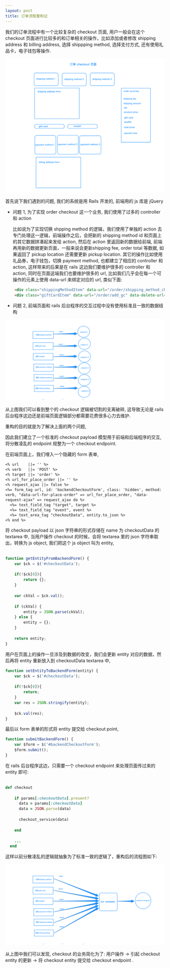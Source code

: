 ```yaml
---
layout: post
title: 订单流程重构记
---
```


我们的订单流程中有一个比较复杂的 checkout 页面, 用户一般会在这个 checkout 页面进行比较多的和订单相关的操作，比如添加或者修改 shipping address 和 billing address,  选择 shippping method, 选择支付方式, 还有使用礼品卡，电子钱包等操作.

![order checkout](/images/order_checkout.png)

首先说下我们遇到的问题, 我们的系统是用 Rails 开发的, 前端用的 js 库是 jQuery
- 问题 1, 为了实现 order checkout 这一个业务, 我们使用了过多的 controller 和 action

	比如说为了实现切换 shpping method 的逻辑，我们使用了单独的 action 去专门处理这一逻辑，前端操作之后，会把新的 shipping method id 和页面上的其它数据拼凑起来发给 action, 然后在 action 里返回新的数据给前端, 前端再用新的数据更新页面，一般来说会更新shipping fee, order total 等数据, 如果返回了 pickup location 还需要更新 pickup location.
	其它的操作比如使用礼品券，电子钱包，切换 payment method, 也都建立了相应的 controller 和 action, 这样带来的后果是在 rails 这边我们要维护很多的 controller 和 action, 同时在页面这端我们也要维护很多的 url, 比如我们几乎会在每一个可操作的元素上使用 data-url 来绑定对应的 url, 类似下面:
	
```html
	<div class="shippingMethodItem" data-url="/order/shipping_method_checkout">...</div>
	<div class="giftCardItem" data-url="/order/add_gc" data-delete-url="/order/remove_gc">...</div>
```

- 问题 2, 前端页面和 rails 后台程序的交互过程中没有使用标准且一致的数据结构

![checkout flows](/images/checkout_flows.png)

从上图我们可以看到整个的 checkout 逻辑被切割的支离破碎, 这导致无论是 rails 后台程序这边还是前端页面逻辑部分都需要花费很多心力去维护.

重构的目的就是为了解决上面的两个问题,

因此我们建立了一个标准的 checkout payload 模型用于前端和后端程序的交互, 将分散凌乱的 endpoint 规整为一个 checkout endpoint.

在前端页面上，我们埋入一个隐藏的 form 表单,

```erb
<% url    ||= '' %>
<% verb   ||= 'POST' %>
<% target ||= 'order' %>
<% url_for_place_order ||= '' %>
<% request_ajax ||= false %>
<%= form_tag url, id: 'backendCheckoutForm', class: 'hidden', method: verb, "data-url-for-place-order" => url_for_place_order, "data-request-ajax" => request_ajax do %>
  <%= text_field_tag "target", target %>
  <%= text_field_tag "event", event %>
  <%= text_area_tag "checkoutData", entity.to_json %>
<% end %>
```

将 checkout payload 以 json 字符串的形式存储在 name 为 checkoutData 的 textarea 中, 当用户操作 checkout 的时候，会将 textarea 里的 json 字符串取出，转换为 js object, 我们把这个 js object 叫为 entity,

```javascript

function getEntityFromBackendForm() {
    var $ck = $('#checkoutData');

    if(!$ck[0]){
        return {};
    }

    var ckVal = $ck.val();

    if (ckVal) {
        entity = JSON.parse(ckVal);
    } else {
        entity = {};
    }

    return entity;
}

``` 

用户在页面上的操作一旦涉及到数据的改变，我们会更新 entity 对应的数据，然后再将 entity 重新放入到 checkoutData textarea 中,

```javascript
function setEntityToBackendForm(entity) {
    var $ck = $('#checkoutData');

    if(!$ck[0]){
        return;
    }
    var res = JSON.stringify(entity);

    $ck.val(res);
}
```

最后以 form 表单的形式将 entity 提交给 checkout point,

```javascript
function submitBackendForm() {
    var $form = $('#backendCheckoutForm');
    $form.submit();
}
```

在 rails 后台程序这边，只需要一个 checkout endpoint 来处理页面传过来的 entity 即可:

```ruby

def checkout

    if params[:checkoutData].present?
      data = params[:checkoutData]
      data = JSON.parse(data)
      
      checkout_service(data)

    end
    
	...	
  end
```

这样以前分散凌乱的逻辑就抽象为了标准一致的逻辑了，重构后的流程图如下:

![standard checkout](/images/standard_checkout.png)

从上图中我们可以发现, checkout 的业务简化为了: 用户操作 -> 引起 checkout entity 的更新 -> 将 checkout entity 提交给 checkout endpoint .



